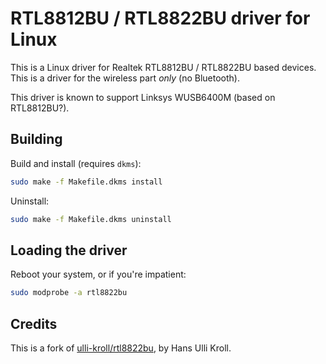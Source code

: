 # RTL8812BU / RTL8822BU driver for Linux

This is a Linux driver for Realtek RTL8812BU / RTL8822BU based devices. This is a driver for the wireless part *only* (no Bluetooth).

This driver is known to support Linksys WUSB6400M (based on RTL8812BU?).

## Building

Build and install (requires `dkms`):

```sh
sudo make -f Makefile.dkms install
```

Uninstall:

```sh
sudo make -f Makefile.dkms uninstall
```

## Loading the driver

Reboot your system, or if you're impatient:

```sh
sudo modprobe -a rtl8822bu
```

## Credits

This is a fork of [ulli-kroll/rtl8822bu](https://github.com/ulli-kroll/rtl8822bu), by Hans Ulli Kroll.
